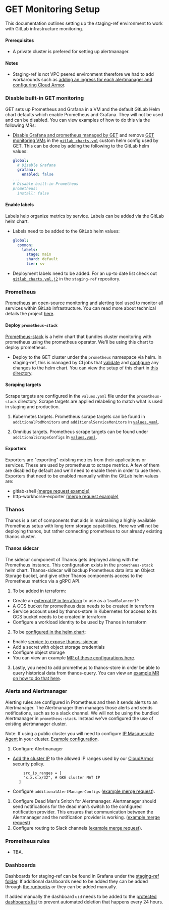 # GET Monitoring Setup

This documentation outlines setting up the staging-ref environment to work with GitLab infrastructure monitoring. 

#### Prerequisites

* A private cluster is prefered for setting up alertmanager. 

#### Notes

* Staging-ref is not VPC peered environment therefore we had to add workarounds such as [adding an ingress for each alertmanager and configuring Cloud Armor](https://gitlab.com/gitlab-com/gl-infra/k8s-workloads/gitlab-helmfiles/-/merge_requests/551).


### Disable built-in GET monitoring

GET sets up Prometheus and Grafana in a VM and the default GitLab Helm chart defaults which enable Prometheus and Grafana. They will not be used and can be disabled. You can view examples of how to do this via the following MRs:

* [Disable Grafana and prometheus managed by GET](https://gitlab.com/gitlab-org/quality/gitlab-environment-toolkit-configs/staging-ref/-/merge_requests/9/diffs) and remove [GET monitoring VMs](https://gitlab.com/gitlab-org/quality/gitlab-environment-toolkit-configs/staging-ref/-/merge_requests/43) in the [`gitlab_charts.yml`](https://gitlab.com/gitlab-org/quality/gitlab-environment-toolkit-configs/staging-ref/-/blob/ccc354908f8366f0c701c0630d014a9d68de943e/10k_hybrid/ansible/files/gitlab_configs/gitlab_charts.yml) custom helm config used by GET. This can be done by adding the following to the GitLab helm values: 

	```yaml
	global:
	  # Disable Grafana
	  grafana:
	    enabled: false
	...
	# Disable built-in Prometheus
	prometheus:
	  install: false
	```
	
#### Enable labels

Labels help organize metrics by service. Labels can be added via the GitLab helm chart.

* Labels need to be added to the GitLab helm values:

	```yaml
	global:
	  common:
	    labels:
	      stage: main
	      shard: default
	      tier: sv
	```

* Deployment labels need to be added. For an up-to date list check out [`gitlab_charts.yml.j2`](https://gitlab.com/gitlab-org/quality/gitlab-environment-toolkit-configs/staging-ref/-/blob/main/10k_hybrid/ansible/files/gitlab_configs/gitlab_charts.yml.j2) in the `staging-ref` repository.

### Prometheus

[Prometheus](https://prometheus.io/docs/introduction/overview/) an open-source monitoring and alerting tool used to monitor all services within GitLab infrastructure. You can read more about technical details the project [here](https://prometheus.io/docs/introduction/overview/).

#### Deploy `prometheus-stack`

[Prometheus-stack](https://gitlab.com/gitlab-org/quality/gitlab-environment-toolkit-configs/staging-ref/-/tree/main/10k_hybrid/helm/prometheus-stack) is a helm chart that bundles cluster monitoring with prometheus using the prometheus operator. We'll be using this chart to deploy prometheus.

* Deploy to the GET cluster under the `prometheus` namespace via helm. In staging-ref, this is managed by CI jobs that [validate](https://gitlab.com/gitlab-org/quality/gitlab-environment-toolkit-configs/staging-ref/-/blob/2005cbcc49034513111dd3f9ed842bfba5e9dcc2/.gitlab-ci.yml#L24-37) and [configure](https://gitlab.com/gitlab-org/quality/gitlab-environment-toolkit-configs/staging-ref/-/blob/2005cbcc49034513111dd3f9ed842bfba5e9dcc2/.gitlab-ci.yml#L139-145) any changes to the helm chart. You can view the setup of this chart in [this directory](https://gitlab.com/gitlab-org/quality/gitlab-environment-toolkit-configs/staging-ref/-/tree/main/10k_hybrid/helm/prometheus-stack).
 
#### Scraping targets 

Scrape targets are configured in the `values.yaml` file under the `prometheus-stack` directory. Scrape targets are applied relabeling to match what is used in staging and production.

1. Kubernetes targets. Prometheus scrape targets can be found in `additionalPodMonitors` and `additionalServiceMonitors` in [`values.yaml`](https://gitlab.com/gitlab-org/quality/gitlab-environment-toolkit-configs/staging-ref/-/blob/2005cbcc49034513111dd3f9ed842bfba5e9dcc2/10k_hybrid/helm/prometheus-stack/values.yaml#L43). 

2. Omnibus targets. Prometheus scrape targets can be found under `additionalScrapeConfigs` in [`values.yaml`](https://gitlab.com/gitlab-org/quality/gitlab-environment-toolkit-configs/staging-ref/-/blob/2005cbcc49034513111dd3f9ed842bfba5e9dcc2/10k_hybrid/helm/prometheus-stack/values.yaml#L43). 

#### Exporters

Exporters are "exporting" existing metrics from their applications or services. These are used by prometheus to scrape metrics. A few of them are disabled by default and we'll need to enable them in order to use them. Exporters that need to be enabled manually within the GitLab helm values are:

* gitlab-shell [(merge request example)](https://gitlab.com/gitlab-org/quality/gitlab-environment-toolkit-configs/staging-ref/-/commit/bb55ac754f937f07eabd6ec3d108094630c4c648)
* http-workhorse-exporter [(merge request example)](https://gitlab.com/gitlab-org/quality/gitlab-environment-toolkit-configs/staging-ref/-/commit/05b590a610f0853f6eaac567c0a31288d614005f)


### Thanos

Thanos is a set of components that aids in maintaining a highly available Prometheus setup with long term storage capabilities. Here we will not be deploying thanos, but rather connecting prometheus to our already existing thanos cluster.


#### Thanos sidecar

The sidecar component of Thanos gets deployed along with the Prometheus instance.  This configuration exists in the `prometheus-stack` helm chart. Thanos-sidecar will backup Prometheus data into an Object Storage bucket, and give other Thanos components access to the Prometheus metrics via a gRPC API.

1. To be added in terraform:

  * Create an [external IP in terraform](https://gitlab.com/gitlab-org/quality/gitlab-environment-toolkit-configs/staging-ref/-/blob/2005cbcc49034513111dd3f9ed842bfba5e9dcc2/10k_hybrid/terraform/prometheus.tf#L7-11) to use as a `loadBalancerIP` 
  * A GCS bucket for prometheus data needs to be created in terraform
  * Service account used by thanos-store in Kubernetes for access to its GCS bucket needs to be created in terraform
  * Configure a workload identity to be used by Thanos in terraform

2. To be [configured in the helm chart](https://github.com/prometheus-operator/prometheus-operator/blob/main/Documentation/thanos.md#configuring-thanos-object-storage):
  * Enable [service to expose thanos-sidecar](https://gitlab.com/gitlab-org/quality/gitlab-environment-toolkit-configs/staging-ref/-/blob/main/10k_hybrid/helm/prometheus-stack/values.yaml#L424-429)
  * Add a secret with object storage credentials 
  * Configure object storage 
  * You can view an example [MR of these configurations here](https://gitlab.com/gitlab-org/quality/gitlab-environment-toolkit-configs/staging-ref/-/commit/60de8961c4d073afd5f5bbbf450c1584f4b898e4).

3. Lastly, you need to add prometheus to thanos-store in order be able to query historical data from thanos-query. You can view an [example MR on how to do that here](https://gitlab.com/gitlab-com/gl-infra/k8s-workloads/tanka-deployments/-/merge_requests/303/diffs). 

### Alerts and Alertmanager

Alerting rules are configured in Prometheus and then it sends alerts to an Alertmanager. The Alertmanager then manages those alerts and sends notifications, such as to a slack channel. We will not be using the bundled Alertmanager in `prometheus-stack`. Instead we've configured the use of existing alertmanager cluster. 

Note: If using a public cluster you will need to configure [IP Masquerade Agent](https://kubernetes.io/docs/tasks/administer-cluster/ip-masq-agent/#ip-masquerade-agent-user-guide) in your cluster. [Example configuration](https://gitlab.com/gitlab-org/quality/gitlab-environment-toolkit-configs/staging-ref/-/tree/7106fd07bf06ae63aab4d77797447fef955c95fc/10k_hybrid/helm/ip-masq-agent).

1. Configure Alertmanager
  - [Add the cluster IP](https://ops.gitlab.net/gitlab-com/gl-infra/config-mgmt/-/blob/74a38839b57d326a0ff8ffdf86f61a803890adc5/environments/ops/main.tf#L1294-1296) to the allowed IP ranges used by our [CloudArmor](https://cloud.google.com/armor/docs/configure-security-policies) security policy. 
  
  ```
          src_ip_ranges = [
          "x.x.x.x/32", # GKE cluster NAT IP
        ]

  ```
  
  - Configure `additionalAlertManagerConfigs` ([example merge request](https://gitlab.com/gitlab-org/quality/gitlab-environment-toolkit-configs/staging-ref/-/merge_requests/42/diffs)).

1. Configure Dead Man's Snitch for Alertmanager. Alertmanager should send notifications for the dead man’s switch to the configured notification provider. This ensures that communication between the Alertmanager and the notification provider is working. ([example merge request](https://gitlab.com/gitlab-com/runbooks/-/merge_requests/4287))
1. Configure routing to Slack channels ([example merge request](https://gitlab.com/gitlab-com/runbooks/-/merge_requests/4281/diffs)). 


### Prometheus rules

- TBA.

### Dashboards

Dashboards for staging-ref can be found in Grafana under the [staging-ref folder](https://dashboards.gitlab.net/d/Fyic5Wanz/server-performance?orgId=1). If additional dashboards need to be added they can be added through [the runbooks](https://gitlab.com/gitlab-com/runbooks/-/tree/master/dashboards) or they can be added manually. 

If added manually the dashboard `uid` needs to be added to the [protected dashboards list](https://gitlab.com/gitlab-com/runbooks/-/blob/9a4b5c8bc68da6f28bda37c4e30b2bcae499bc9a/dashboards/protected-grafana-dashboards.jsonnet#L50) to prevent automated deletion that happens every 24 hours.